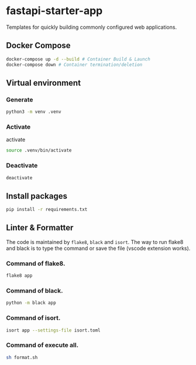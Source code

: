 # fastapi-starter-app

Templates for quickly building commonly configured web applications.

## Docker Compose

```sh
docker-compose up -d --build # Container Build & Launch
docker-compose down # Container termination/deletion
```

## Virtual environment

### Generate

```sh
python3 -m venv .venv
```

### Activate

activate

```sh
source .venv/bin/activate
```

### Deactivate

```sh
deactivate
```

## Install packages

```sh
pip install -r requirements.txt
```

## Linter & Formatter

The code is maintained by `flake8`, `black` and `isort`.
The way to run flake8 and black is to type the command or save the file (vscode extension works).

### Command of flake8.

```sh
flake8 app
```

### Command of black.

```sh
python -m black app
```

### Command of isort.

```sh
isort app --settings-file isort.toml
```

### Command of execute all.

```sh
sh format.sh
```
